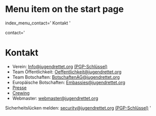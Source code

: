 # Menu item on the start page
index_menu_contact='
Kontakt
'

contact='
# Kontakt

* Verein: <Info@jugendrettet.org> [(PGP-Schlüssel)](../f/files/JR_pub.asc)
* Team Öffentlichkeit: <Oeffentlichkeit@jugendrettet.org>
* Team Botschaften: <BotschaftenAG@jugendrettet.org>
* Europäische Botschaften: <Embassies@jugendrettet.org>
* [Presse](./press)
* [Crewing](./crewing)
* Webmaster: <webmaster@jugendrettet.org>

Sicherheitslücken melden: <security@jugendrettet.org> [(PGP-Schlüssel)](../f/files/040ACAF1.asc)
'

